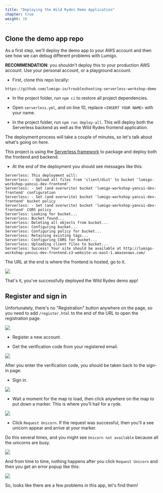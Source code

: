 ```yaml
---
title: "Deploying the Wild Rydes Demo Application"
chapter: true
weight: 10
---
```


## Clone the demo app repo

As a first step, we'll deploy the demo app to your AWS account and then see how we can debug different problems with Lumigo.

**RECOMMENDATION**: you shouldn't deploy this to your production AWS account. Use your personal account, or a playground account.

* First, clone this repo locally:

`https://github.com/lumigo-io/troubleshooting-serverless-workshop-demo`

* In the project folder, run `npm ci` to restore all project dependencies.

* Open `serverless.yml`, and on line 10, replace `<INSERT YOUR NAME>` with your name.

* In the project folder, run `npm run deploy-all`. This will deploy both the Serverless backend as well as the Wild Rydes frontend application.

The deployment process will take a couple of minutes, so let's talk about what's going on here.

This project is using the [Serverless framework](https://www.serverless.com/open-source/) to package and deploy both the frontend and backend.



* At the end of the deployment you should see messages like this:

```
Serverless: This deployment will:
Serverless: - Upload all files from 'client/dist' to bucket 'lumigo-workshop-yancui-dev-frontend'
Serverless: - Set (and overwrite) bucket 'lumigo-workshop-yancui-dev-frontend' configuration
Serverless: - Set (and overwrite) bucket 'lumigo-workshop-yancui-dev-frontend' bucket policy
Serverless: - Set (and overwrite) bucket 'lumigo-workshop-yancui-dev-frontend' CORS policy
Serverless: Looking for bucket...
Serverless: Bucket found...
Serverless: Deleting all objects from bucket...
Serverless: Configuring bucket...
Serverless: Configuring policy for bucket...
Serverless: Retaining existing tags...
Serverless: Configuring CORS for bucket...
Serverless: Uploading client files to bucket...
Serverless: Success! Your site should be available at http://lumigo-workshop-yancui-dev-frontend.s3-website-us-east-1.amazonaws.com/
```

The URL at the end is where the frontend is hosted, go to it.

![](/images/mod01-002.png)

That's it, you've successfully deployed the Wild Rydes demo app!

## Register and sign in

Unfortunately, there's no "Registration" button anywhere on the page, so you need to add `/register.html` to the end of the URL to open the registration page.

![](/images/mod01-003.png)

* Register a new account.

* Get the verification code from your registered email.

![](/images/mod01-004.png)

After you enter the verification code, you should be taken back to the sign-in page.

* Sign in.

![](/images/mod01-005.png)

* Wait a moment for the map to load, then click anywhere on the map to put down a marker. This is where you'll hail for a ryde.

![](/images/mod01-006.png)

* Click `Request Unicorn`. If the request was successful, then you'll a see unicorn appear and arrive at your marker.

Do this several times, and you might see `Unicorn not available` because all the unicorns are busy.

![](/images/mod01-007.png)

And from time to time, nothing happens after you click `Request Unicorn` and then you get an error popup like this:

![](/images/mod01-008.png)

So, looks like there are a few problems in this app, let's find them!
